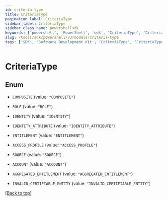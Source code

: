 ```yaml
---
id: criteria-type
title: CriteriaType
pagination_label: CriteriaType
sidebar_label: CriteriaType
sidebar_class_name: powershellsdk
keywords: ['powershell', 'PowerShell', 'sdk', 'CriteriaType', 'CriteriaType'] 
slug: /tools/sdk/powershell/v3/models/criteria-type
tags: ['SDK', 'Software Development Kit', 'CriteriaType', 'CriteriaType']
---
```



# CriteriaType

## Enum


* `COMPOSITE` (value: `"COMPOSITE"`)

* `ROLE` (value: `"ROLE"`)

* `IDENTITY` (value: `"IDENTITY"`)

* `IDENTITY_ATTRIBUTE` (value: `"IDENTITY_ATTRIBUTE"`)

* `ENTITLEMENT` (value: `"ENTITLEMENT"`)

* `ACCESS_PROFILE` (value: `"ACCESS_PROFILE"`)

* `SOURCE` (value: `"SOURCE"`)

* `ACCOUNT` (value: `"ACCOUNT"`)

* `AGGREGATED_ENTITLEMENT` (value: `"AGGREGATED_ENTITLEMENT"`)

* `INVALID_CERTIFIABLE_ENTITY` (value: `"INVALID_CERTIFIABLE_ENTITY"`)


[[Back to top]](#) 

